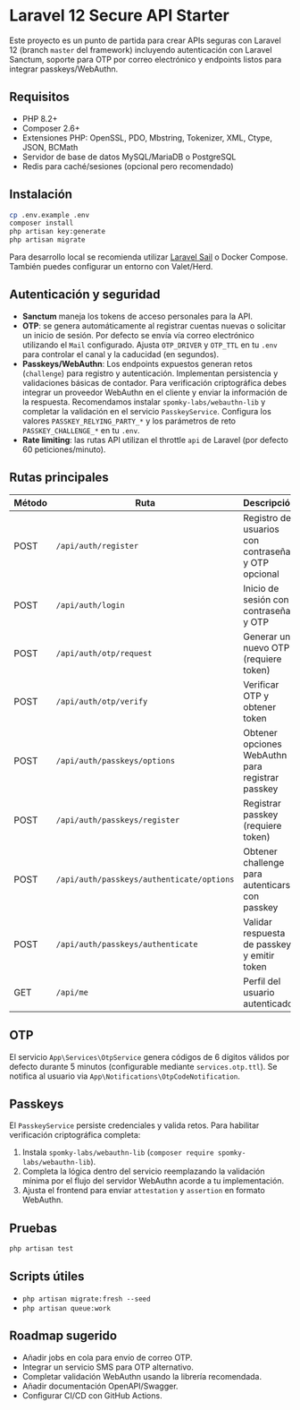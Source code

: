 # Laravel 12 Secure API Starter

Este proyecto es un punto de partida para crear APIs seguras con Laravel 12 (branch `master` del framework) incluyendo autenticación con Laravel Sanctum, soporte para OTP por correo electrónico y endpoints listos para integrar passkeys/WebAuthn.

## Requisitos

- PHP 8.2+
- Composer 2.6+
- Extensiones PHP: OpenSSL, PDO, Mbstring, Tokenizer, XML, Ctype, JSON, BCMath
- Servidor de base de datos MySQL/MariaDB o PostgreSQL
- Redis para caché/sesiones (opcional pero recomendado)

## Instalación

```bash
cp .env.example .env
composer install
php artisan key:generate
php artisan migrate
```

Para desarrollo local se recomienda utilizar [Laravel Sail](https://laravel.com/docs/sail) o Docker Compose. También puedes configurar un entorno con Valet/Herd.

## Autenticación y seguridad

- **Sanctum** maneja los tokens de acceso personales para la API.
- **OTP**: se genera automáticamente al registrar cuentas nuevas o solicitar un inicio de sesión. Por defecto se envía vía correo electrónico utilizando el `Mail` configurado. Ajusta `OTP_DRIVER` y `OTP_TTL` en tu `.env` para controlar el canal y la caducidad (en segundos).
- **Passkeys/WebAuthn**: Los endpoints expuestos generan retos (`challenge`) para registro y autenticación. Implementan persistencia y validaciones básicas de contador. Para verificación criptográfica debes integrar un proveedor WebAuthn en el cliente y enviar la información de la respuesta. Recomendamos instalar `spomky-labs/webauthn-lib` y completar la validación en el servicio `PasskeyService`. Configura los valores `PASSKEY_RELYING_PARTY_*` y los parámetros de reto `PASSKEY_CHALLENGE_*` en tu `.env`.
- **Rate limiting**: las rutas API utilizan el throttle `api` de Laravel (por defecto 60 peticiones/minuto).

## Rutas principales

| Método | Ruta | Descripción |
| --- | --- | --- |
| POST | `/api/auth/register` | Registro de usuarios con contraseña y OTP opcional |
| POST | `/api/auth/login` | Inicio de sesión con contraseña y OTP |
| POST | `/api/auth/otp/request` | Generar un nuevo OTP (requiere token) |
| POST | `/api/auth/otp/verify` | Verificar OTP y obtener token |
| POST | `/api/auth/passkeys/options` | Obtener opciones WebAuthn para registrar passkey |
| POST | `/api/auth/passkeys/register` | Registrar passkey (requiere token) |
| POST | `/api/auth/passkeys/authenticate/options` | Obtener challenge para autenticarse con passkey |
| POST | `/api/auth/passkeys/authenticate` | Validar respuesta de passkey y emitir token |
| GET | `/api/me` | Perfil del usuario autenticado |

## OTP

El servicio `App\Services\OtpService` genera códigos de 6 dígitos válidos por defecto durante 5 minutos (configurable mediante `services.otp.ttl`). Se notifica al usuario via `App\Notifications\OtpCodeNotification`.

## Passkeys

El `PasskeyService` persiste credenciales y valida retos. Para habilitar verificación criptográfica completa:

1. Instala `spomky-labs/webauthn-lib` (`composer require spomky-labs/webauthn-lib`).
2. Completa la lógica dentro del servicio reemplazando la validación mínima por el flujo del servidor WebAuthn acorde a tu implementación.
3. Ajusta el frontend para enviar `attestation` y `assertion` en formato WebAuthn.

## Pruebas

```bash
php artisan test
```

## Scripts útiles

- `php artisan migrate:fresh --seed`
- `php artisan queue:work`

## Roadmap sugerido

- Añadir jobs en cola para envío de correo OTP.
- Integrar un servicio SMS para OTP alternativo.
- Completar validación WebAuthn usando la librería recomendada.
- Añadir documentación OpenAPI/Swagger.
- Configurar CI/CD con GitHub Actions.

